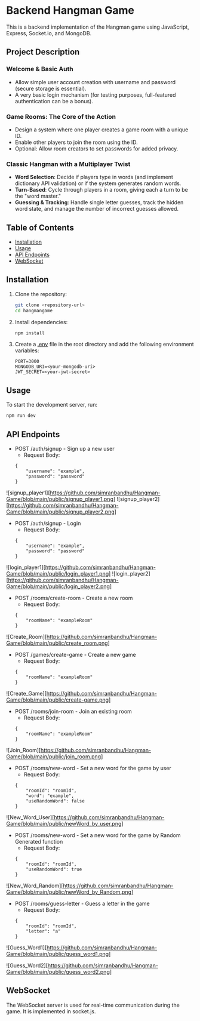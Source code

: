 # Backend Hangman Game

This is a backend implementation of the Hangman game using JavaScript, Express, Socket.io, and MongoDB.

## Project Description

### Welcome & Basic Auth
- Allow simple user account creation with username and password (secure storage is essential).
- A very basic login mechanism (for testing purposes, full-featured authentication can be a bonus).

### Game Rooms: The Core of the Action
- Design a system where one player creates a game room with a unique ID.
- Enable other players to join the room using the ID.
- Optional: Allow room creators to set passwords for added privacy.

### Classic Hangman with a Multiplayer Twist
- **Word Selection**: Decide if players type in words (and implement dictionary API validation) or if the system generates random words.
- **Turn-Based**: Cycle through players in a room, giving each a turn to be the "word master."
- **Guessing & Tracking**: Handle single letter guesses, track the hidden word state, and manage the number of incorrect guesses allowed.

## Table of Contents

- [Installation](#installation)
- [Usage](#usage)
- [API Endpoints](#api-endpoints)
- [WebSocket](#websocket)

## Installation

1. Clone the repository:
    ```sh
    git clone <repository-url>
    cd hangmangame
    ```

2. Install dependencies:
    ```sh
    npm install
    ```

3. Create a [.env](http://_vscodecontentref_/0) file in the root directory and add the following environment variables:
    ```env
    PORT=3000
    MONGODB_URI=<your-mongodb-uri>
    JWT_SECRET=<your-jwt-secret>
    ```

## Usage

To start the development server, run:
```sh
npm run dev
```

## API Endpoints

- POST /auth/signup - Sign up a new user
    - Request Body:
    ```
    {
        "username": "example",
        "password": "password"
    }
    ```
![signup_player1][https://github.com/simranbandhu/Hangman-Game/blob/main/public/signup_player1.png]
![signup_player2][https://github.com/simranbandhu/Hangman-Game/blob/main/public/signup_player2.png]

- POST /auth/signup - Login
    - Request Body:
    ```
    {
        "username": "example",
        "password": "password"
    }
    ```
![login_player1][https://github.com/simranbandhu/Hangman-Game/blob/main/public/login_player1.png]
![login_player2][https://github.com/simranbandhu/Hangman-Game/blob/main/public/login_player2.png]

- POST /rooms/create-room - Create a new room
    - Request Body:
    ```
    {
        "roomName": "exampleRoom"
    }
    ```
![Create_Room][https://github.com/simranbandhu/Hangman-Game/blob/main/public/create_room.png]


- POST /games/create-game - Create a new game
    - Request Body:
    ```
    {
        "roomName": "exampleRoom"
    }
    ```
![Create_Game][https://github.com/simranbandhu/Hangman-Game/blob/main/public/create-game.png]


- POST /rooms/join-room - Join an existing room
    - Request Body:
    ```
    {
        "roomName": "exampleRoom"
    }
    ```
![Join_Room][https://github.com/simranbandhu/Hangman-Game/blob/main/public/join_room.png]

- POST /rooms/new-word - Set a new word for the game by user
    - Request Body:
    ```
    {
        "roomId": "roomId",
        "word": "example",
        "useRandomWord": false
    }
    ```
![New_Word_User][https://github.com/simranbandhu/Hangman-Game/blob/main/public/newWord_by_user.png]

- POST /rooms/new-word - Set a new word for the game by Random Generated function
    - Request Body:
    ```
    {
        "roomId": "roomId",
        "useRandomWord": true
    }
    ```
![New_Word_Random][https://github.com/simranbandhu/Hangman-Game/blob/main/public/newWord_by_Random.png]

- POST /rooms/guess-letter - Guess a letter in the game
    - Request Body:
    ```
    {
        "roomId": "roomId",
        "letter": "a"
    }
    ```
![Guess_Word1][https://github.com/simranbandhu/Hangman-Game/blob/main/public/guess_word1.png]

![Guess_Word2][https://github.com/simranbandhu/Hangman-Game/blob/main/public/guess_word2.png]


## WebSocket

The WebSocket server is used for real-time communication during the game. It is implemented in socket.js.